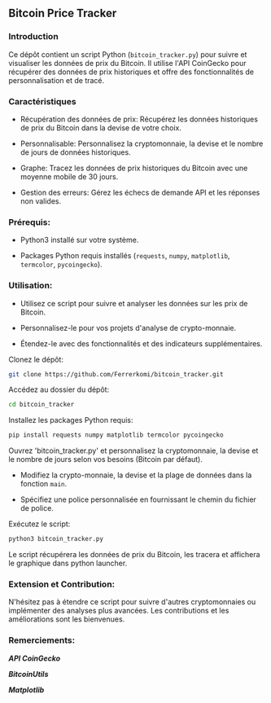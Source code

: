 <h2> Bitcoin Price Tracker </h2>

<h3> Introduction </h3>

Ce dépôt contient un script Python (`bitcoin_tracker.py`) pour suivre et visualiser les données de prix du Bitcoin. Il utilise l'API CoinGecko pour récupérer des données de prix historiques et offre des fonctionnalités de personnalisation et de tracé.

<h3> Caractéristiques </h3>

   - Récupération des données de prix: Récupérez les données historiques de prix du Bitcoin dans la devise de votre choix.

   - Personnalisable: Personnalisez la cryptomonnaie, la devise et le nombre de jours de données historiques.

   - Graphe: Tracez les données de prix historiques du Bitcoin avec une moyenne mobile de 30 jours.

   - Gestion des erreurs: Gérez les échecs de demande API et les réponses non valides.

<h3> Prérequis: </h3>

   - Python3 installé sur votre système.
  
   - Packages Python requis installés (`requests`, `numpy`, `matplotlib`, `termcolor`, `pycoingecko`).

<h3> Utilisation: </h3>

   - Utilisez ce script pour suivre et analyser les données sur les prix de Bitcoin.

   - Personnalisez-le pour vos projets d'analyse de crypto-monnaie.

   - Étendez-le avec des fonctionnalités et des indicateurs supplémentaires.

Clonez le dépôt: 

```bash
git clone https://github.com/Ferrerkomi/bitcoin_tracker.git 
```

Accédez au dossier du dépôt: 

```bash
cd bitcoin_tracker
``` 

Installez les packages Python requis: 

```bash
pip install requests numpy matplotlib termcolor pycoingecko
```

Ouvrez 'bitcoin_tracker.py' et personnalisez la cryptomonnaie, la devise et le nombre de jours selon vos besoins (Bitcoin par défaut).

   - Modifiez la crypto-monnaie, la devise et la plage de données dans la fonction `main`.

   - Spécifiez une police personnalisée en fournissant le chemin du fichier de police.


Exécutez le script: 

```bash
python3 bitcoin_tracker.py
```

Le script récupérera les données de prix du Bitcoin, les tracera et affichera le graphique dans python launcher.

<h3> Extension et Contribution: </h3>

N'hésitez pas à étendre ce script pour suivre d'autres cryptomonnaies ou implémenter des analyses plus avancées. Les contributions et les améliorations sont les bienvenues.


<h3> Remerciements: </h3>

  **_API CoinGecko_**

  **_BitcoinUtils_**

  **_Matplotlib_**
